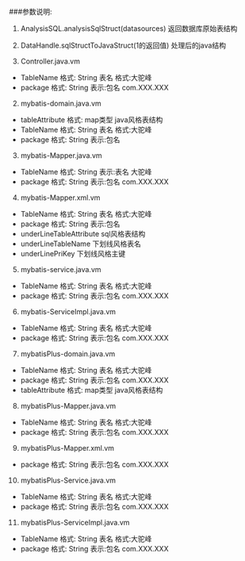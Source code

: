 ###参数说明:


1. AnalysisSQL.analysisSqlStruct(datasources)  返回数据库原始表结构
2. DataHandle.sqlStructToJavaStruct(1的返回值)   处理后的java结构



1. Controller.java.vm
+  TableName       格式: String    表名  格式:大驼峰
+  package         格式: String    表示:包名  com.XXX.XXX

2. mybatis-domain.java.vm
+ tableAttribute  格式: map类型   java风格表结构
+ TableName       格式: String    表名  格式:大驼峰
+ package     格式: String    表示:包名

3. mybatis-Mapper.java.vm
+ TableName       格式: String    表示:表名  大驼峰
+ package         格式: String    表示:包名  com.XXX.XXX


4. mybatis-Mapper.xml.vm
+ TableName       格式: String    表名  格式:大驼峰
+ package     格式: String    表示:包名
+ underLineTableAttribute   sql风格表结构
+ underLineTableName      下划线风格表名
+ underLinePriKey   下划线风格主键


5. mybatis-service.java.vm
+ TableName       格式: String    表名  格式:大驼峰
+ package         格式: String    表示:包名  com.XXX.XXX

6. mybatis-ServiceImpl.java.vm
+ TableName       格式: String    表名  格式:大驼峰
+ package         格式: String    表示:包名  com.XXX.XXX



7. mybatisPlus-domain.java.vm
+ TableName       格式: String    表名  格式:大驼峰
+ package         格式: String    表示:包名  com.XXX.XXX
+ tableAttribute  格式: map类型   java风格表结构


8. mybatisPlus-Mapper.java.vm
+ TableName       格式: String    表名  格式:大驼峰
+ package         格式: String    表示:包名  com.XXX.XXX


9. mybatisPlus-Mapper.xml.vm
+ package         格式: String    表示:包名  com.XXX.XXX


10. mybatisPlus-Service.java.vm
+ TableName       格式: String    表名  格式:大驼峰
+ package         格式: String    表示:包名  com.XXX.XXX


11. mybatisPlus-ServiceImpl.java.vm
+ TableName       格式: String    表名  格式:大驼峰
+ package         格式: String    表示:包名  com.XXX.XXX















